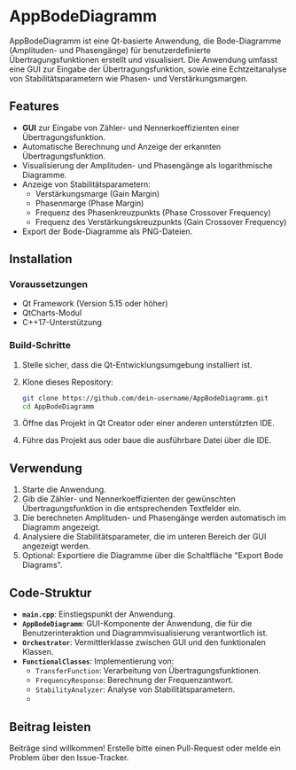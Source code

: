 # AppBodeDiagramm

AppBodeDiagramm ist eine Qt-basierte Anwendung, die Bode-Diagramme (Amplituden- und Phasengänge) für benutzerdefinierte Übertragungsfunktionen erstellt und visualisiert. Die Anwendung umfasst eine GUI zur Eingabe der Übertragungsfunktion, sowie eine Echtzeitanalyse von Stabilitätsparametern wie Phasen- und Verstärkungsmargen.

## Features

- **GUI** zur Eingabe von Zähler- und Nennerkoeffizienten einer Übertragungsfunktion.
- Automatische Berechnung und Anzeige der erkannten Übertragungsfunktion.
- Visualisierung der Amplituden- und Phasengänge als logarithmische Diagramme.
- Anzeige von Stabilitätsparametern:
  - Verstärkungsmarge (Gain Margin)
  - Phasenmarge (Phase Margin)
  - Frequenz des Phasenkreuzpunkts (Phase Crossover Frequency)
  - Frequenz des Verstärkungskreuzpunkts (Gain Crossover Frequency)
- Export der Bode-Diagramme als PNG-Dateien.

## Installation

### Voraussetzungen

- Qt Framework (Version 5.15 oder höher)
- QtCharts-Modul
- C++17-Unterstützung

### Build-Schritte

1. Stelle sicher, dass die Qt-Entwicklungsumgebung installiert ist.
2. Klone dieses Repository:

   ```bash
   git clone https://github.com/dein-username/AppBodeDiagramm.git
   cd AppBodeDiagramm
   ```

3. Öffne das Projekt in Qt Creator oder einer anderen unterstützten IDE.
4. Führe das Projekt aus oder baue die ausführbare Datei über die IDE.

## Verwendung

1. Starte die Anwendung.
2. Gib die Zähler- und Nennerkoeffizienten der gewünschten Übertragungsfunktion in die entsprechenden Textfelder ein.
3. Die berechneten Amplituden- und Phasengänge werden automatisch im Diagramm angezeigt.
4. Analysiere die Stabilitätsparameter, die im unteren Bereich der GUI angezeigt werden.
5. Optional: Exportiere die Diagramme über die Schaltfläche "Export Bode Diagrams".

## Code-Struktur

- **`main.cpp`**: Einstiegspunkt der Anwendung.
- **`AppBodeDiagramm`**: GUI-Komponente der Anwendung, die für die Benutzerinteraktion und Diagrammvisualisierung verantwortlich ist.
- **`Orchestrator`**: Vermittlerklasse zwischen GUI und den funktionalen Klassen.
- **`FunctionalClasses`**: Implementierung von:
  - `TransferFunction`: Verarbeitung von Übertragungsfunktionen.
  - `FrequencyResponse`: Berechnung der Frequenzantwort.
  - `StabilityAnalyzer`: Analyse von Stabilitätsparametern.
  - 
## Beitrag leisten

Beiträge sind willkommen! Erstelle bitte einen Pull-Request oder melde ein Problem über den Issue-Tracker.
